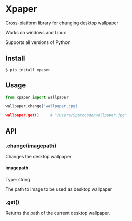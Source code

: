 # Xpaper

Cross-platform library for changing desktop wallpaper

Works on windows and Linux

Supports all versions of Python


## Install

```
$ pip install xpaper
```


## Usage

```py
from xpaper import wallpaper

wallpaper.change("wallpaper.jpg)

wallpaper.get()     # "/Users/Spatocode/wallpaper.jpg"
```

## API

### .change(imagepath)
Changes the desktop wallpaper

#### imagepath
Type: string

The path to image to be used as desktop wallpaper

### .get()
Returns the path of the current desktop wallpaper.
